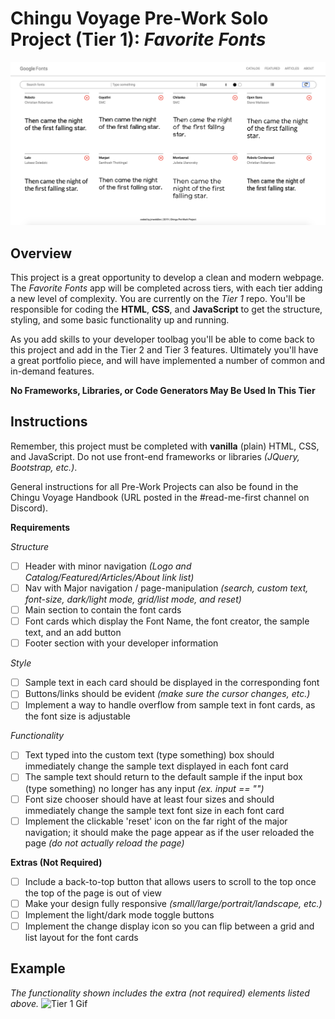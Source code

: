 # Chingu Voyage Pre-Work Solo Project (Tier 1): *Favorite Fonts* #

![Landing Page ScreenShot](./assets/favoriteFontsLanding.png)

## Overview ##

This project is a great opportunity to develop a clean and modern webpage. The *Favorite Fonts* app will be completed across tiers, with each tier adding a new level of complexity. You are currently on the *Tier 1* repo. You'll be responsible for coding the **HTML**, **CSS**, and **JavaScript** to get the structure, styling, and some basic functionality up and running.

As you add skills to your developer toolbag you'll be able to come back to this project and add in the Tier 2 and Tier 3 features. Ultimately you'll have a great portfolio piece, and will have implemented a number of common and in-demand features.

**No Frameworks, Libraries, or Code Generators May Be Used In This Tier**

## Instructions ##

Remember, this project must be completed with **vanilla** (plain) HTML, CSS, and JavaScript. Do not use front-end frameworks or libraries *(JQuery, Bootstrap, etc.)*.

General instructions for all Pre-Work Projects can also be found in the Chingu Voyage Handbook (URL posted in the #read-me-first channel on Discord).

**Requirements**

*Structure*
- [ ] Header with minor navigation *(Logo and Catalog/Featured/Articles/About link list)*
- [ ] Nav with Major navigation / page-manipulation *(search, custom text, font-size, dark/light mode, grid/list mode, and reset)*
- [ ] Main section to contain the font cards
- [ ] Font cards which display the Font Name, the font creator, the sample text, and an add button
- [ ] Footer section with your developer information

*Style*
- [ ] Sample text in each card should be displayed in the corresponding font
- [ ] Buttons/links should be evident *(make sure the cursor changes, etc.)*
- [ ] Implement a way to handle overflow from sample text in font cards, as the font size is adjustable

*Functionality*
- [ ] Text typed into the custom text (type something) box should immediately change the sample text displayed in each font card
- [ ] The sample text should return to the default sample if the input box (type something) no longer has any input *(ex. input == "")*
- [ ] Font size chooser should have at least four sizes and should immediately change the sample text font size in each font card
- [ ] Implement the clickable 'reset' icon on the far right of the major navigation; it should make the page appear as if the user reloaded the page *(do not actually reload the page)*

**Extras (Not Required)**

- [ ] Include a back-to-top button that allows users to scroll to the top once the top of the page is out of view
- [ ] Make your design fully responsive *(small/large/portrait/landscape, etc.)*
- [ ] Implement the light/dark mode toggle buttons
- [ ] Implement the change display icon so you can flip between a grid and list layout for the font cards

## Example ##

*The functionality shown includes the extra (not required) elements listed above.*
![Tier 1 Gif](./assets/tier1Preview.gif)
